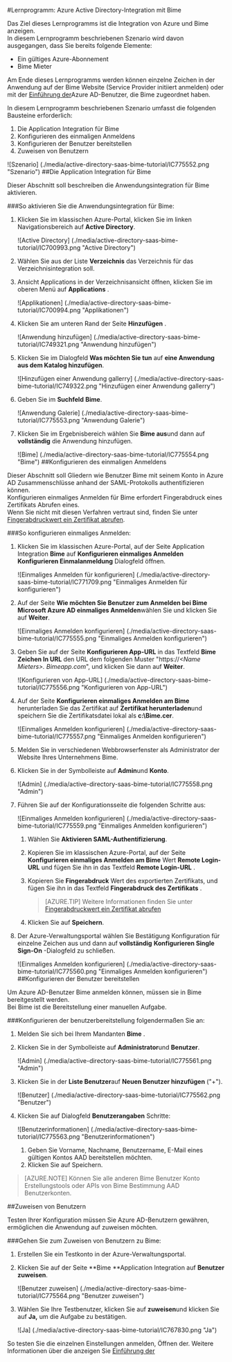 <properties 
    pageTitle="Lernprogramm: Azure Active Directory-Integration mit Bime | Microsoft Azure" 
    description="Erfahren Sie, wie mit Bime in Azure Active Directory-auf automatisierte Bereitstellung und mehr!" 
    services="active-directory" 
    authors="jeevansd"  
    documentationCenter="na" 
    manager="femila"/>
<tags 
    ms.service="active-directory" 
    ms.devlang="na" 
    ms.topic="article" 
    ms.tgt_pltfrm="na" 
    ms.workload="identity" 
    ms.date="09/29/2016" 
    ms.author="jeedes" />

#<a name="tutorial-azure-active-directory-integration-with-bime"></a>Lernprogramm: Azure Active Directory-Integration mit Bime

Das Ziel dieses Lernprogramms ist die Integration von Azure und Bime anzeigen.  
In diesem Lernprogramm beschriebenen Szenario wird davon ausgegangen, dass Sie bereits folgende Elemente:

-   Ein gültiges Azure-Abonnement
-   Bime Mieter

Am Ende dieses Lernprogramms werden können einzelne Zeichen in der Anwendung auf der Bime Website (Service Provider initiiert anmelden) oder mit der [Einführung der](active-directory-saas-access-panel-introduction.md)Azure AD-Benutzer, die Bime zugeordnet haben.

In diesem Lernprogramm beschriebenen Szenario umfasst die folgenden Bausteine erforderlich:

1.  Die Application Integration für Bime
2.  Konfigurieren des einmaligen Anmeldens
3.  Konfigurieren der Benutzer bereitstellen
4.  Zuweisen von Benutzern

![Szenario] (./media/active-directory-saas-bime-tutorial/IC775552.png "Szenario")
##<a name="enabling-the-application-integration-for-bime"></a>Die Application Integration für Bime

Dieser Abschnitt soll beschreiben die Anwendungsintegration für Bime aktivieren.

###<a name="to-enable-the-application-integration-for-bime-perform-the-following-steps"></a>So aktivieren Sie die Anwendungsintegration für Bime:

1.  Klicken Sie im klassischen Azure-Portal, klicken Sie im linken Navigationsbereich auf **Active Directory**.

    ![Active Directory] (./media/active-directory-saas-bime-tutorial/IC700993.png "Active Directory")

2.  Wählen Sie aus der Liste **Verzeichnis** das Verzeichnis für das Verzeichnisintegration soll.

3.  Ansicht Applications in der Verzeichnisansicht öffnen, klicken Sie im oberen Menü auf **Applications** .

    ![Applikationen] (./media/active-directory-saas-bime-tutorial/IC700994.png "Applikationen")

4.  Klicken Sie am unteren Rand der Seite **Hinzufügen** .

    ![Anwendung hinzufügen] (./media/active-directory-saas-bime-tutorial/IC749321.png "Anwendung hinzufügen")

5.  Klicken Sie im Dialogfeld **Was möchten Sie tun** auf **eine Anwendung aus dem Katalog hinzufügen**.

    ![Hinzufügen einer Anwendung gallerry] (./media/active-directory-saas-bime-tutorial/IC749322.png "Hinzufügen einer Anwendung gallerry")

6.  Geben Sie im **Suchfeld** **Bime**.

    ![Anwendung Galerie] (./media/active-directory-saas-bime-tutorial/IC775553.png "Anwendung Galerie")

7.  Klicken Sie im Ergebnisbereich wählen Sie **Bime aus**und dann auf **vollständig** die Anwendung hinzufügen.

    ![Bime] (./media/active-directory-saas-bime-tutorial/IC775554.png "Bime")
##<a name="configuring-single-sign-on"></a>Konfigurieren des einmaligen Anmeldens

Dieser Abschnitt soll Gliedern wie Benutzer Bime mit seinem Konto in Azure AD Zusammenschlüsse anhand der SAML-Protokolls authentifizieren können.  
Konfigurieren einmaliges Anmelden für Bime erfordert Fingerabdruck eines Zertifikats Abrufen eines.  
Wenn Sie nicht mit diesen Verfahren vertraut sind, finden Sie unter [Fingerabdruckwert ein Zertifikat abrufen](http://youtu.be/YKQF266SAxI).

###<a name="to-configure-single-sign-on-perform-the-following-steps"></a>So konfigurieren einmaliges Anmelden:

1.  Klicken Sie im klassischen Azure-Portal, auf der Seite Application Integration **Bime** auf **Konfigurieren einmaliges Anmelden** **Konfigurieren Einmalanmeldung** Dialogfeld öffnen.

    ![Einmaliges Anmelden für konfigurieren] (./media/active-directory-saas-bime-tutorial/IC771709.png "Einmaliges Anmelden für konfigurieren")

2.  Auf der Seite **Wie möchten Sie Benutzer zum Anmelden bei Bime** **Microsoft Azure AD einmaliges Anmelden**wählen Sie und klicken Sie auf **Weiter**.

    ![Einmaliges Anmelden konfigurieren] (./media/active-directory-saas-bime-tutorial/IC775555.png "Einmaliges Anmelden konfigurieren")

3.  Geben Sie auf der Seite **Konfigurieren App-URL** in das Textfeld **Bime Zeichen In URL** den URL dem folgenden Muster "https://*\<Name Mieters\>. Bimeapp.com*", und klicken Sie dann auf **Weiter**.

    ![Konfigurieren von App-URL] (./media/active-directory-saas-bime-tutorial/IC775556.png "Konfigurieren von App-URL")

4.  Auf der Seite **Konfigurieren einmaliges Anmelden am Bime** herunterladen Sie das Zertifikat auf **Zertifikat herunterladen**und speichern Sie die Zertifikatsdatei lokal als **c:\\Bime.cer**.

    ![Einmaliges Anmelden konfigurieren] (./media/active-directory-saas-bime-tutorial/IC775557.png "Einmaliges Anmelden konfigurieren")

5.  Melden Sie in verschiedenen Webbrowserfenster als Administrator der Website Ihres Unternehmens Bime.

6.  Klicken Sie in der Symbolleiste auf **Admin**und **Konto**.

    ![Admin] (./media/active-directory-saas-bime-tutorial/IC775558.png "Admin")

7.  Führen Sie auf der Konfigurationsseite die folgenden Schritte aus:

    ![Einmaliges Anmelden konfigurieren] (./media/active-directory-saas-bime-tutorial/IC775559.png "Einmaliges Anmelden konfigurieren")

    1.  Wählen Sie **Aktivieren SAML-Authentifizierung**.
    2.  Kopieren Sie im klassischen Azure-Portal, auf der Seite **Konfigurieren einmaliges Anmelden am Bime** Wert **Remote Login-URL** und fügen Sie ihn in das Textfeld **Remote Login-URL** .
    3.  Kopieren Sie **Fingerabdruck** Wert des exportierten Zertifikats, und fügen Sie ihn in das Textfeld **Fingerabdruck des Zertifikats** .  

        >[AZURE.TIP] Weitere Informationen finden Sie unter [Fingerabdruckwert ein Zertifikat abrufen](http://youtu.be/YKQF266SAxI)

    4.  Klicken Sie auf **Speichern**.

8.  Der Azure-Verwaltungsportal wählen Sie Bestätigung Konfiguration für einzelne Zeichen aus und dann auf **vollständig** **Konfigurieren Single Sign-On** -Dialogfeld zu schließen.

    ![Einmaliges Anmelden konfigurieren] (./media/active-directory-saas-bime-tutorial/IC775560.png "Einmaliges Anmelden konfigurieren")
##<a name="configuring-user-provisioning"></a>Konfigurieren der Benutzer bereitstellen

Um Azure AD-Benutzer Bime anmelden können, müssen sie in Bime bereitgestellt werden.  
Bei Bime ist die Bereitstellung einer manuellen Aufgabe.

###<a name="to-configure-user-provisioning-perform-the-following-steps"></a>Konfigurieren der benutzerbereitstellung folgendermaßen Sie an:

1.  Melden Sie sich bei Ihrem Mandanten **Bime** .

2.  Klicken Sie in der Symbolleiste auf **Administrator**und **Benutzer**.

    ![Admin] (./media/active-directory-saas-bime-tutorial/IC775561.png "Admin")

3.  Klicken Sie in der **Liste Benutzer**auf **Neuen Benutzer hinzufügen** ("+").

    ![Benutzer] (./media/active-directory-saas-bime-tutorial/IC775562.png "Benutzer")

4.  Klicken Sie auf Dialogfeld **Benutzerangaben** Schritte:

    ![Benutzerinformationen] (./media/active-directory-saas-bime-tutorial/IC775563.png "Benutzerinformationen")

    1.  Geben Sie Vorname, Nachname, Benutzername, E-Mail eines gültigen Kontos AAD bereitstellen möchten.
    2.  Klicken Sie auf Speichern.

>[AZURE.NOTE] Können Sie alle anderen Bime Benutzer Konto Erstellungstools oder APIs von Bime Bestimmung AAD Benutzerkonten.

##<a name="assigning-users"></a>Zuweisen von Benutzern

Testen Ihrer Konfiguration müssen Sie Azure AD-Benutzern gewähren, ermöglichen die Anwendung auf zuweisen möchten.

###<a name="to-assign-users-to-bime-perform-the-following-steps"></a>Gehen Sie zum Zuweisen von Benutzern zu Bime:

1.  Erstellen Sie ein Testkonto in der Azure-Verwaltungsportal.

2.  Klicken Sie auf der Seite **Bime **Application Integration auf **Benutzer zuweisen**.

    ![Benutzer zuweisen] (./media/active-directory-saas-bime-tutorial/IC775564.png "Benutzer zuweisen")

3.  Wählen Sie Ihre Testbenutzer, klicken Sie auf **zuweisen**und klicken Sie auf **Ja,** um die Aufgabe zu bestätigen.

    ![Ja] (./media/active-directory-saas-bime-tutorial/IC767830.png "Ja")

So testen Sie die einzelnen Einstellungen anmelden, Öffnen der. Weitere Informationen über die anzeigen Sie [Einführung der](active-directory-saas-access-panel-introduction.md)
